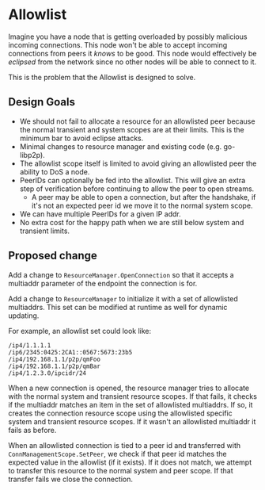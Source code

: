 # Allowlist

Imagine you have a node that is getting overloaded by possibly malicious
incoming connections. This node won't be able to accept incoming connections
from peers it _knows_ to be good. This node would effectively be _eclipsed_ from
the network since no other nodes will be able to connect to it.

This is the problem that the Allowlist is designed to solve.

## Design Goals

- We should not fail to allocate a resource for an allowlisted peer because the
  normal transient and system scopes are at their limits. This is the minimum
  bar to avoid eclipse attacks.
- Minimal changes to resource manager and existing code (e.g. go-libp2p).
- The allowlist scope itself is limited to avoid giving an allowlisted peer the
  ability to DoS a node.
- PeerIDs can optionally be fed into the allowlist. This will give an extra
  step of verification before continuing to allow the peer to open streams.
  - A peer may be able to open a connection, but after the handshake, if it's
    not an expected peer id we move it to the normal system scope.
- We can have multiple PeerIDs for a given IP addr.
- No extra cost for the happy path when we are still below system and transient
  limits.

## Proposed change

Add a change to `ResourceManager.OpenConnection` so that it accepts a multiaddr
parameter of the endpoint the connection is for.

Add a change to `ResourceManager` to initialize it with a set of allowlisted
multiaddrs. This set can be modified at runtime as well for dynamic updating.

For example, an allowlist set could look like:
```
/ip4/1.1.1.1
/ip6/2345:0425:2CA1::0567:5673:23b5
/ip4/192.168.1.1/p2p/qmFoo
/ip4/192.168.1.1/p2p/qmBar
/ip4/1.2.3.0/ipcidr/24
```

When a new connection is opened, the resource manager tries to allocate with the
normal system and transient resource scopes. If that fails, it checks if the
multiaddr matches an item in the set of allowlisted multiaddrs. If so, it
creates the connection resource scope using the allowlisted specific system and
transient resource scopes. If it wasn't an allowlisted multiaddr it fails as
before.

When an allowlisted connection is tied to a peer id and transferred with
`ConnManagementScope.SetPeer`, we check if that peer id matches the expected
value in the allowlist (if it exists). If it does not match, we attempt to
transfer this resource to the normal system and peer scope. If that transfer
fails we close the connection.
